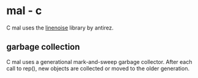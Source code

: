 # mal - c

C mal uses the [linenoise](https://github.com/antirez/linenoise) library by antirez.

## garbage collection
C mal uses a generational mark-and-sweep garbage collector. After each call to rep(), new objects are collected or moved to the older generation.
